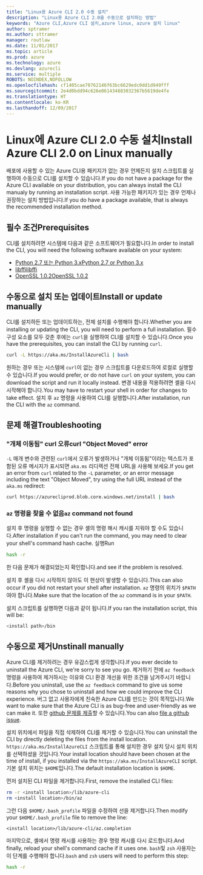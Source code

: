 ```yaml
---
title: "Linux용 Azure CLI 2.0 수동 설치"
description: "Linux용 Azure CLI 2.0을 수동으로 설치하는 방법"
keywords: "Azure CLI,Azure CLI 설치,azure linux, azure 설치 linux"
author: sptramer
ms.author: sttramer
manager: routlaw
ms.date: 11/01/2017
ms.topic: article
ms.prod: azure
ms.technology: azure
ms.devlang: azurecli
ms.service: multiple
ROBOTS: NOINDEX,NOFOLLOW
ms.openlocfilehash: cf1405cae70762146f63bc6629edc0dd1d949fff
ms.sourcegitcommit: 2e4d0bdd94c626e061434883032367b5619de4fe
ms.translationtype: HT
ms.contentlocale: ko-KR
ms.lasthandoff: 12/09/2017
---
```

# <a name="install-azure-cli-20-on-linux-manually"></a><span data-ttu-id="22d8b-104">Linux에 Azure CLI 2.0 수동 설치</span><span class="sxs-lookup"><span data-stu-id="22d8b-104">Install Azure CLI 2.0 on Linux manually</span></span>

<span data-ttu-id="22d8b-105">배포에 사용할 수 있는 Azure CLI용 패키지가 없는 경우 언제든지 설치 스크립트를 실행하여 수동으로 CLI를 설치할 수 있습니다.</span><span class="sxs-lookup"><span data-stu-id="22d8b-105">If you do not have a package for the Azure CLI available on your distribution, you can always install the CLI manualy by running an installation script.</span></span> <span data-ttu-id="22d8b-106">사용 가능한 패키지가 있는 경우 언제나 권장하는 설치 방법입니다.</span><span class="sxs-lookup"><span data-stu-id="22d8b-106">If you do have a package available, that is always the recommended installation method.</span></span>

## <a name="prerequisites"></a><span data-ttu-id="22d8b-107">필수 조건</span><span class="sxs-lookup"><span data-stu-id="22d8b-107">Prerequisites</span></span>

<span data-ttu-id="22d8b-108">CLI를 설치하려면 시스템에 다음과 같은 소프트웨어가 필요합니다.</span><span class="sxs-lookup"><span data-stu-id="22d8b-108">In order to install the CLI, you will need the following software available on your system:</span></span>

* [<span data-ttu-id="22d8b-109">Python 2.7 또는 Python 3.x</span><span class="sxs-lookup"><span data-stu-id="22d8b-109">Python 2.7 or Python 3.x</span></span>](https://www.python.org/downloads/)
* [<span data-ttu-id="22d8b-110">libffi</span><span class="sxs-lookup"><span data-stu-id="22d8b-110">libffi</span></span>](https://sourceware.org/libffi/)
* [<span data-ttu-id="22d8b-111">OpenSSL 1.0.2</span><span class="sxs-lookup"><span data-stu-id="22d8b-111">OpenSSL 1.0.2</span></span>](https://www.openssl.org/source/)

## <a name="install-or-update-manually"></a><span data-ttu-id="22d8b-112">수동으로 설치 또는 업데이트</span><span class="sxs-lookup"><span data-stu-id="22d8b-112">Install or update manually</span></span>

<span data-ttu-id="22d8b-113">CLI를 설치하든 또는 업데이트하는, 전체 설치를 수행해야 합니다.</span><span class="sxs-lookup"><span data-stu-id="22d8b-113">Whether you are installing or updating the CLI, you will need to perform a full installation.</span></span> <span data-ttu-id="22d8b-114">필수 구성 요소를 모두 갖춘 후에는 `curl`을 실행하여 CLI를 설치할 수 있습니다.</span><span class="sxs-lookup"><span data-stu-id="22d8b-114">Once you have the prerequisites, you can install the CLI by running `curl`.</span></span>

```bash
curl -L https://aka.ms/InstallAzureCli | bash
```

<span data-ttu-id="22d8b-115">원하는 경우 또는 시스템에 `curl`이 없는 경우 스크립트를 다운로드하여 로컬로 실행할 수 있습니다.</span><span class="sxs-lookup"><span data-stu-id="22d8b-115">If you would prefer, or do not have `curl` on your system, you can download the script and run it locally instead.</span></span> <span data-ttu-id="22d8b-116">변경 내용을 적용하려면 셸을 다시 시작해야 합니다.</span><span class="sxs-lookup"><span data-stu-id="22d8b-116">You may have to restart your shell in order for changes to take effect.</span></span> <span data-ttu-id="22d8b-117">설치 후 `az` 명령을 사용하여 CLI를 실행합니다.</span><span class="sxs-lookup"><span data-stu-id="22d8b-117">After installation, run the CLI with the `az` command.</span></span>

## <a name="troubleshooting"></a><span data-ttu-id="22d8b-118">문제 해결</span><span class="sxs-lookup"><span data-stu-id="22d8b-118">Troubleshooting</span></span>

### <a name="curl-object-moved-error"></a><span data-ttu-id="22d8b-119">"개체 이동됨" curl 오류</span><span class="sxs-lookup"><span data-stu-id="22d8b-119">curl "Object Moved" error</span></span>

<span data-ttu-id="22d8b-120">`-L` 매개 변수와 관련된 `curl`에서 오류가 발생하거나 "개체 이동됨"이라는 텍스트가 포함된 오류 메시지가 표시되면 `aka.ms` 리디렉션 전체 URL을 사용해 보세요.</span><span class="sxs-lookup"><span data-stu-id="22d8b-120">If you get an error from `curl` related to the `-L` parameter, or an error message including the text "Object Moved", try using the full URL instead of the `aka.ms` redirect:</span></span>

```bash
curl https://azurecliprod.blob.core.windows.net/install | bash
```

### <a name="az-command-not-found"></a><span data-ttu-id="22d8b-121">`az` 명령을 찾을 수 없음</span><span class="sxs-lookup"><span data-stu-id="22d8b-121">`az` command not found</span></span>

<span data-ttu-id="22d8b-122">설치 후 명령을 실행할 수 없는 경우 셸의 명령 해시 캐시를 지워야 할 수도 있습니다.</span><span class="sxs-lookup"><span data-stu-id="22d8b-122">After installation if you can't run the command, you may need to clear your shell's command hash cache.</span></span> <span data-ttu-id="22d8b-123">실행</span><span class="sxs-lookup"><span data-stu-id="22d8b-123">Run</span></span>

```bash
hash -r
```

<span data-ttu-id="22d8b-124">한 다음 문제가 해결되었는지 확인합니다.</span><span class="sxs-lookup"><span data-stu-id="22d8b-124">and see if the problem is resolved.</span></span>

<span data-ttu-id="22d8b-125">설치 후 셸을 다시 시작하지 않아도 이 현상이 발생할 수 있습니다.</span><span class="sxs-lookup"><span data-stu-id="22d8b-125">This can also occur if you did not restart your shell after installation.</span></span> <span data-ttu-id="22d8b-126">`az` 명령의 위치가 `$PATH`여야 합니다.</span><span class="sxs-lookup"><span data-stu-id="22d8b-126">Make sure that the location of the `az` command is in your `$PATH`.</span></span>

<span data-ttu-id="22d8b-127">설치 스크립트를 실행하면 다음과 같이 됩니다.</span><span class="sxs-lookup"><span data-stu-id="22d8b-127">If you ran the installation script, this will be:</span></span>

```bash
<install path>/bin
```

## <a name="unstinall-manually"></a><span data-ttu-id="22d8b-128">수동으로 제거</span><span class="sxs-lookup"><span data-stu-id="22d8b-128">Unstinall manually</span></span>

<span data-ttu-id="22d8b-129">Azure CLI를 제거하려는 경우 유감스럽게 생각합니다.</span><span class="sxs-lookup"><span data-stu-id="22d8b-129">If you ever decide to uninstall the Azure CLI, we're sorry to see you go.</span></span> <span data-ttu-id="22d8b-130">제거하기 전에 `az feedback` 명령을 사용하여 제거하시는 이유와 CLI 환경 개선을 위한 조건을 남겨주시기 바랍니다.</span><span class="sxs-lookup"><span data-stu-id="22d8b-130">Before you uninstall, use the `az feedback` command to give us some reasons why you chose to uninstall and how we could improve the CLI experience.</span></span> <span data-ttu-id="22d8b-131">버그 없고 사용자에게 친숙한 Azure CLI를 만드는 것이 목적입니다.</span><span class="sxs-lookup"><span data-stu-id="22d8b-131">We want to make sure that the Azure CLI is as bug-free and user-friendly as we can make it.</span></span> <span data-ttu-id="22d8b-132">또한 [github 문제를 제출](https://github.com/Azure/azure-cli/issues)할 수 있습니다.</span><span class="sxs-lookup"><span data-stu-id="22d8b-132">You can also [file a github issue](https://github.com/Azure/azure-cli/issues).</span></span>

<span data-ttu-id="22d8b-133">설치 위치에서 파일을 직접 삭제하여 CLI를 제거할 수 있습니다.</span><span class="sxs-lookup"><span data-stu-id="22d8b-133">You can uninstall the CLI by directly deleting the files from the install location.</span></span> <span data-ttu-id="22d8b-134">`https://aka.ms/InstallAzureCLI` 스크립트를 통해 설치한 경우 설치 당시 설치 위치를 선택하셨을 것입니다.</span><span class="sxs-lookup"><span data-stu-id="22d8b-134">Your install location should have been chosen at the time of install, if you installed via the `https://aka.ms/InstallAzureCLI` script.</span></span> <span data-ttu-id="22d8b-135">기본 설치 위치는 `$HOME`입니다.</span><span class="sxs-lookup"><span data-stu-id="22d8b-135">The default installation location is `$HOME`.</span></span>

<span data-ttu-id="22d8b-136">먼저 설치된 CLI 파일을 제거합니다.</span><span class="sxs-lookup"><span data-stu-id="22d8b-136">First, remove the installed CLI files:</span></span>

```bash
rm -r <install location>/lib/azure-cli
rm <install location>/bin/az
```

<span data-ttu-id="22d8b-137">그런 다음 `$HOME/.bash_profile` 파일을 수정하여 선을 제거합니다.</span><span class="sxs-lookup"><span data-stu-id="22d8b-137">Then modify your `$HOME/.bash_profile` file to remove the line:</span></span>

```
<install location>/lib/azure-cli/az.completion
```

<span data-ttu-id="22d8b-138">마지막으로, 셸에서 명령 캐시를 사용하는 경우 명령 캐시를 다시 로드합니다.</span><span class="sxs-lookup"><span data-stu-id="22d8b-138">And finally, reload your shell's command cache if it uses one.</span></span> <span data-ttu-id="22d8b-139">`bash`및 `zsh` 사용자는 이 단계를 수행해야 합니다.</span><span class="sxs-lookup"><span data-stu-id="22d8b-139">`bash` and `zsh` users will need to perform this step:</span></span>

```bash
hash -r
```
